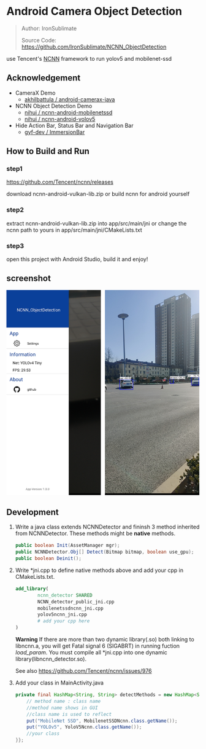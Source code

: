 # Android Camera Object Detection
> Author: IronSublimate
>
> Source Code: https://github.com/IronSublimate/NCNN_ObjectDetection

use Tencent's [NCNN](https://github.com/Tencent/ncnn) framework to run yolov5 and mobilenet-ssd

## Acknowledgement
+ CameraX Demo
  + [akhilbattula / android-camerax-java](https://github.com/akhilbattula/android-camerax-java) 
+ NCNN Object Detection Demo
  + [nihui / ncnn-android-mobilenetssd](https://github.com/nihui/ncnn-android-mobilenetssd)
  + [nihui / ncnn-android-yolov5](https://github.com/nihui/ncnn-android-yolov5)
+ Hide Action Bar, Status Bar and Navigation Bar
  + [gyf-dev / ImmersionBar](https://github.com/gyf-dev/ImmersionBar)

## How to Build and Run
### step1
https://github.com/Tencent/ncnn/releases

download ncnn-android-vulkan-lib.zip or build ncnn for android yourself

### step2
extract ncnn-android-vulkan-lib.zip into app/src/main/jni or change the ncnn path to yours in app/src/main/jni/CMakeLists.txt

### step3
open this project with Android Studio, build it and enjoy!

## screenshot
![](screenshot.png)

## Development

1. Write a java class extends NCNNDetector and fininsh 3 method inherited from  NCNNDetector. These methods might be **native** methods.

   ```java
   public boolean Init(AssetManager mgr);
   public NCNNDetector.Obj[] Detect(Bitmap bitmap, boolean use_gpu);
   public boolean Deinit();
   ```

2. Write \*jni.cpp to define native methods above and add your cpp in CMakeLists.txt.

    ```cmake
    add_library(
            ncnn_detector SHARED
            NCNN_detector_public_jni.cpp
            mobilenetssdncnn_jni.cpp
            yolov5ncnn_jni.cpp
            # add your cpp here
    )
    ```
    
    **Warning** If there are more than two dynamic library(.so) both linking to libncnn.a, you will get  Fatal signal 6 (SIGABRT) in running fuction *load_param*. You must compile all \*jni.cpp into one dynamic library(libncnn_detector.so).
    
    See also https://github.com/Tencent/ncnn/issues/976 
    
3. Add your class in MainActivity.java

    ```java
    private final HashMap<String, String> detectMethods = new HashMap<String, String>() {{
        // method name : class name
        //method name shows in GUI
        //class name is used to reflect
        put("MobileNet SSD", MobilenetSSDNcnn.class.getName());
        put("YOLOv5", YoloV5Ncnn.class.getName());
        //your class
    }};
    ```

    